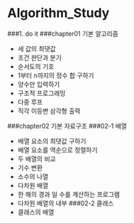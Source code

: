 # Algorithm_Study
###1. do it 
###chapter01 기본 알고리즘
  - 세 값의 최댓값 
  - 조건 판단과 분기
  - 순서도의 기호
  - 1부터 n까지의 정수 합 구하기
  - 양수만 입력하기
  - 구조적 프로그래밍
  - 다중 루프
  - 직각 이등변 삼각형 출력 
  
###chapter02 기본 자료구조 
###02-1 배열 
  - 배열 요소의 최댓값 구하기
  - 배열 요소를 역순으로 정렬하기
  - 두 배열의 비교
  - 기수 변환
  - 소수의 나열
  - 다차원 배열
  - 한 해의 경과 일 수를 계산하는 프로그램
  - 다차원 배열의 내부
###02-2 클래스 
  - 클래스의 배열
